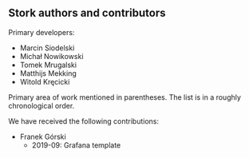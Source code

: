  Stork authors and contributors
------------------------------

Primary developers:

- Marcin Siodelski
- Michał Nowikowski
- Tomek Mrugalski
- Matthijs Mekking
- Witold Kręcicki

Primary area of work mentioned in parentheses. The list is in a
roughly chronological order.

We have received the following contributions:

 - Franek Górski
   - 2019-09: Grafana template
